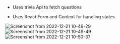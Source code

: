 - Uses trivia Api to fetch questions
 
- Uses React Form and  Context for handling states

![Screenshot from 2022-12-21 10-49-29](https://user-images.githubusercontent.com/64112283/208826270-cdd7fa74-4260-4e7c-8559-9dfd0d04de01.png)
![Screenshot from 2022-12-21 10-49-49](https://user-images.githubusercontent.com/64112283/208826276-ec116316-80ad-4111-bca3-3a5e5fde366d.png)
![Screenshot from 2022-12-21 10-50-37](https://user-images.githubusercontent.com/64112283/208826289-17b891b4-768f-4a30-ac54-2eb0e83f1f28.png)
